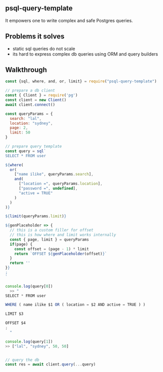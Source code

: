 ## psql-query-template
It empowers one to write complex and safe Postgres queries.

## Problems it solves
- static sql queries do not scale
- its hard to express complex db queries using ORM and query builders

## Walkthrough
```javascript
const {sql, where, and, or, limit} = require("psql-query-template")

// prepare a db client
const { Client } = require('pg')
const client = new Client()
await client.connect()

const queryParams = {
  search: "lal",
  location: "sydney",
  page: 2,
  limit: 50
}

// prepare query template
const query = sql`
SELECT * FROM user

${where(
  or(
    ["name ilike", queryParams.search],
    and(
      ["location =", queryParams.location],
      ["password =", undefined],
      "active = TRUE"
    )
  )
)}

${limit(queryParams.limit)}

${genPlaceholder => {
  // this is a custom filler for offset
  // this is how where and limit works internally
  const { page, limit } = queryParams
  if(page) {
    const offset = (page - 1) * limit
    return `OFFSET ${genPlaceholder(offset)}`
  }
  return ''
}}
;
`

console.log(query[0])
  >> "
SELECT * FROM user

WHERE ( name ilike $1 OR ( location = $2 AND active = TRUE ) )

LIMIT $3

OFFSET $4
;
  "

console.log(query[1])
>> ["lal", "sydney", 50, 50]


// query the db
const res = await client.query(...query)

```
